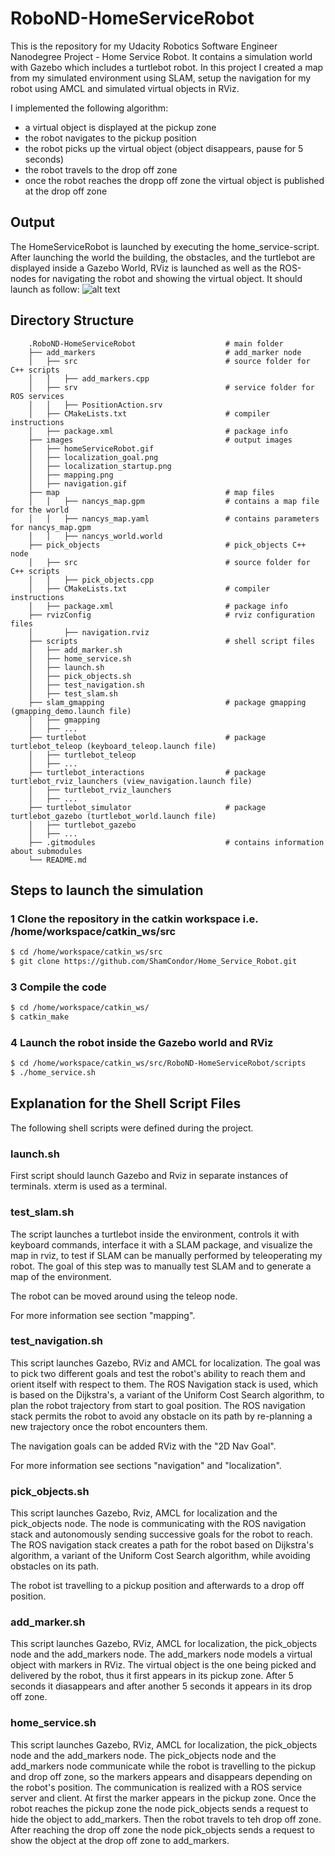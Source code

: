 # RoboND-HomeServiceRobot
This is the repository for my Udacity Robotics Software Engineer Nanodegree Project - Home Service Robot. It contains a simulation world with Gazebo which includes a turtlebot robot. In this project I created a map from my simulated environment using SLAM, setup the navigation for my robot using AMCL and simulated virtual objects in RViz.

I implemented the following algorithm:
- a virtual object is displayed at the pickup zone
- the robot navigates to the pickup position
- the robot picks up the virtual object (object disappears, pause for 5 seconds)
- the robot travels to the drop off zone
- once the robot reaches the dropp off zone the virtual object is published at the drop off zone

## Output
The HomeServiceRobot is launched by executing the home_service-script.
After launching the world the building, the obstacles, and the turtlebot are displayed inside a Gazebo World, RViz is launched as well as the ROS-nodes for navigating the robot and showing the virtual object. It should launch as follow:
![alt text](src/images/homeServiceRobot.gif)

## Directory Structure
```
    .RoboND-HomeServiceRobot                    # main folder 
    ├── add_markers                             # add_marker node 
    │   ├── src                                 # source folder for C++ scripts
    │   │   ├── add_markers.cpp
    │   ├── srv                                 # service folder for ROS services
    │   │   ├── PositionAction.srv
    │   ├── CMakeLists.txt                      # compiler instructions
    │   ├── package.xml                         # package info
    ├── images                                  # output images
    │   ├── homeServiceRobot.gif
    │   ├── localization_goal.png
    │   ├── localization_startup.png
    │   ├── mapping.png
    │   ├── navigation.gif
    ├── map                                     # map files
    │   │   ├── nancys_map.gpm                  # contains a map file for the world
    │   │   ├── nancys_map.yaml                 # contains parameters for nancys_map.gpm
    │   │   ├── nancys_world.world
    ├── pick_objects                            # pick_objects C++ node
    │   ├── src                                 # source folder for C++ scripts
    │   │   ├── pick_objects.cpp
    │   ├── CMakeLists.txt                      # compiler instructions
    │   ├── package.xml                         # package info
    ├── rvizConfig                              # rviz configuration files
    │       ├── navigation.rviz
    ├── scripts                                 # shell script files
    │   ├── add_marker.sh
    │   ├── home_service.sh
    │   ├── launch.sh
    │   ├── pick_objects.sh
    │   ├── test_navigation.sh
    │   ├── test_slam.sh
    ├── slam_gmapping                           # package gmapping (gmapping_demo.launch file)
    │   ├── gmapping
    │   ├── ...
    ├── turtlebot                               # package turtlebot_teleop (keyboard_teleop.launch file)
    │   ├── turtlebot_teleop
    │   ├── ...
    ├── turtlebot_interactions                  # package turtlebot_rviz_launchers (view_navigation.launch file)
    │   ├── turtlebot_rviz_launchers
    │   ├── ...
    ├── turtlebot_simulator                     # package turtlebot_gazebo (turtlebot_world.launch file)
    │   ├── turtlebot_gazebo
    │   ├── ... 
    ├── .gitmodules                             # contains information about submodules
    └── README.md
```

## Steps to launch the simulation

### 1 Clone the repository in the catkin workspace i.e. /home/workspace/catkin_ws/src
```sh
$ cd /home/workspace/catkin_ws/src
$ git clone https://github.com/ShamCondor/Home_Service_Robot.git
```

### 3 Compile the code
```sh
$ cd /home/workspace/catkin_ws/
$ catkin_make
```

### 4 Launch the robot inside the Gazebo world and RViz
```sh
$ cd /home/workspace/catkin_ws/src/RoboND-HomeServiceRobot/scripts
$ ./home_service.sh
```

## Explanation for the Shell Script Files

The following shell scripts were defined during the project.

### launch.sh

First script should launch Gazebo and Rviz in separate instances of terminals. xterm is used as a terminal.

### test_slam.sh

The script launches a turtlebot inside the environment, controls it with keyboard commands, interface it with a SLAM package, and visualize the map in rviz, to test if SLAM can be manually performed by teleoperating my robot. The goal of this step was to manually test SLAM and to generate a map of the environment.

The robot can be moved around using the teleop node.

For more information see section "mapping".

### test_navigation.sh

This script launches Gazebo, RViz and AMCL for localization. The goal was to pick two different goals and test the robot's ability to reach them and orient itself with respect to them. The ROS Navigation stack is used, which is based on the Dijkstra's, a variant of the Uniform Cost Search algorithm, to plan the robot trajectory from start to goal position. The ROS navigation stack permits the robot to avoid any obstacle on its path by re-planning a new trajectory once the robot encounters them.

The navigation goals can be added RViz with the "2D Nav Goal".

For more information see sections "navigation" and "localization".

### pick_objects.sh

This script launches Gazebo, Rviz, AMCL for localization and the pick_objects node. The node is communicating with the ROS navigation stack and autonomously sending successive goals for the robot to reach. The ROS navigation stack creates a path for the robot based on Dijkstra's algorithm, a variant of the Uniform Cost Search algorithm, while avoiding obstacles on its path.

The robot ist travelling to a pickup position and afterwards to a drop off position.

### add_marker.sh

This script launches Gazebo, RViz, AMCL for localization, the pick_objects node and the add_markers node. The add_markers node models a virtual object with markers in RViz. The virtual object is the one being picked and delivered by the robot, thus it first appears in its pickup zone. After 5 seconds it diasappears and after another 5 seconds it appears in its drop off zone.

### home_service.sh

This script launches Gazebo, RViz, AMCL for localization, the pick_objects node and the add_markers node. The pick_objects node and the add_markers node communicate while the robot is travelling to the pickup and drop off zone, so the markers appears and disappears depending on the robot's position. The communication is realized with a ROS service server and client. At first the marker appears in the pickup zone. Once the robot reaches the pickup zone the node pick_objects sends a request to hide the object to add_markers. Then the robot travels to teh drop off zone. After reaching the drop off zone the node pick_objects sends a request to show the object at the drop off zone to add_markers.





